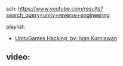sch: https://www.youtube.com/results?search_query=unity+reverse+engineering

playlist:
- [UnityGames Hacking; by: Ivan Kurniawan](https://www.youtube.com/playlist?list=PLRqcICUADwQtXFNiRl1Ua3VnpemVdmHgP)

video:
-
